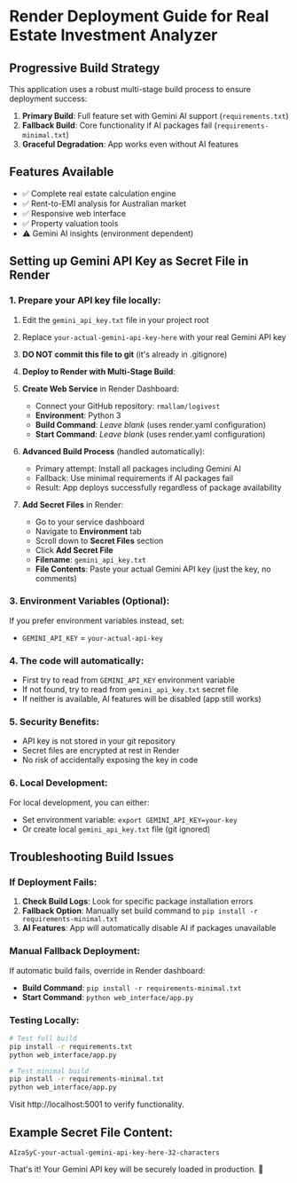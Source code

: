 # Render Deployment Guide for Real Estate Investment Analyzer

## Progressive Build Strategy
This application uses a robust multi-stage build process to ensure deployment success:

1. **Primary Build**: Full feature set with Gemini AI support (`requirements.txt`)
2. **Fallback Build**: Core functionality if AI packages fail (`requirements-minimal.txt`)
3. **Graceful Degradation**: App works even without AI features

## Features Available
- ✅ Complete real estate calculation engine
- ✅ Rent-to-EMI analysis for Australian market
- ✅ Responsive web interface 
- ✅ Property valuation tools
- ⚠️ Gemini AI insights (environment dependent)

## Setting up Gemini API Key as Secret File in Render

### 1. Prepare your API key file locally:

1. Edit the `gemini_api_key.txt` file in your project root
2. Replace `your-actual-gemini-api-key-here` with your real Gemini API key
3. **DO NOT commit this file to git** (it's already in .gitignore)

2. **Deploy to Render with Multi-Stage Build**:

1. **Create Web Service** in Render Dashboard:
   - Connect your GitHub repository: `rmallam/logivest`
   - **Environment**: Python 3
   - **Build Command**: *Leave blank* (uses render.yaml configuration)
   - **Start Command**: *Leave blank* (uses render.yaml configuration)

2. **Advanced Build Process** (handled automatically):
   - Primary attempt: Install all packages including Gemini AI
   - Fallback: Use minimal requirements if AI packages fail
   - Result: App deploys successfully regardless of package availability

2. **Add Secret Files** in Render:
   - Go to your service dashboard
   - Navigate to **Environment** tab
   - Scroll down to **Secret Files** section
   - Click **Add Secret File**
   - **Filename**: `gemini_api_key.txt`
   - **File Contents**: Paste your actual Gemini API key (just the key, no comments)

### 3. Environment Variables (Optional):
If you prefer environment variables instead, set:
- `GEMINI_API_KEY` = `your-actual-api-key`

### 4. The code will automatically:
- First try to read from `GEMINI_API_KEY` environment variable
- If not found, try to read from `gemini_api_key.txt` secret file
- If neither is available, AI features will be disabled (app still works)

### 5. Security Benefits:
- API key is not stored in your git repository
- Secret files are encrypted at rest in Render
- No risk of accidentally exposing the key in code

### 6. Local Development:
For local development, you can either:
- Set environment variable: `export GEMINI_API_KEY=your-key`
- Or create local `gemini_api_key.txt` file (git ignored)

## Troubleshooting Build Issues

### If Deployment Fails:
1. **Check Build Logs**: Look for specific package installation errors
2. **Fallback Option**: Manually set build command to `pip install -r requirements-minimal.txt`
3. **AI Features**: App will automatically disable AI if packages unavailable

### Manual Fallback Deployment:
If automatic build fails, override in Render dashboard:
- **Build Command**: `pip install -r requirements-minimal.txt`
- **Start Command**: `python web_interface/app.py`

### Testing Locally:
```bash
# Test full build
pip install -r requirements.txt
python web_interface/app.py

# Test minimal build  
pip install -r requirements-minimal.txt
python web_interface/app.py
```

Visit http://localhost:5001 to verify functionality.

## Example Secret File Content:
```
AIzaSyC-your-actual-gemini-api-key-here-32-characters
```

That's it! Your Gemini API key will be securely loaded in production. 🔐

